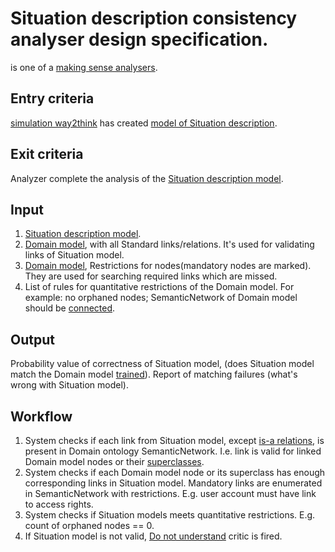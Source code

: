 # Situation description consistency analyser design specification.

is one of a [making sense analysers](making-sense-analyser.md).

## Entry criteria

[simulation way2think](simulation-way2Think.md) has created [model of Situation description](knowledge.md#situation).

## Exit criteria

Analyzer complete the analysis of the [Situation description model](knowledge.md#situation).

## Input

 1. [Situation description model](knowledge.md#situation).
 1. [Domain model](knowledge.md#domain), with all Standard links/relations. It's used for validating links of Situation model.
   2. [Domain model](knowledge.md#domain), Restrictions for nodes(mandatory nodes are marked). They are used for searching required links which are missed.
   2. List of rules for quantitative restrictions of the Domain model.
   For example: no orphaned nodes; SemanticNetwork of Domain model should be [connected](http://en.wikipedia.org/wiki/Connectivity_%28graph_theory%29).

## Output

Probability value of correctness of Situation model, (does Situation model match the Domain model [trained](training.md)).
Report of matching failures (what's wrong with Situation model).

## Workflow

  1. System checks if each link from Situation model, except [is-a relations](http://en.wikipedia.org/wiki/Is-a), is present in Domain ontology SemanticNetwork.
  I.e. link is valid for linked Domain model nodes or their [superclasses](http://en.wikipedia.org/wiki/Superclass_%28computer_science%29).
  1. System checks if each Domain model node or its superclass has enough corresponding links in Situation model.
  Mandatory links are enumerated in SemanticNetwork with restrictions. E.g. user account must have link to access rights.
  1. System checks if Situation models meets quantitative restrictions. E.g. count of orphaned nodes == 0.
  1. If Situation model is not valid, [Do not understand](SelfReflective-Do_not_understand.md) critic is fired.